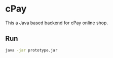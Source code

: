 # cPay

This a Java based backend for cPay online shop.

## Run 

```bash
java -jar prototype.jar
```